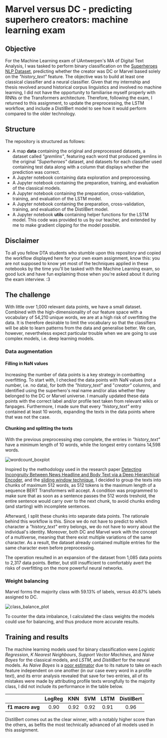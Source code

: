 # Marvel versus DC - predicting superhero creators: machine learning exam
## Objective
For the Machine Learning exam of UAntwerpen's MA of Digital Text Analysis, I was tasked to perform binary classification on the [Superheroes NLP Dataset](https://www.kaggle.com/datasets/jonathanbesomi/superheroes-nlp-dataset/code), predicting whether the creator was DC or Marvel based solely on the _"history_text"_ feature. The objective was to build at least one classical classifier and a neural classifier. Given that my internship and thesis revolved around historical corpus linguistics and involved no machine learning, I did not have the opportunity to familiarise myself properly with RNNs or the Transformers architecture. Therefore, following the exam, I returned to this assignment, to update the preprocessing, the LSTM workflow, and include a DistilBert model to see how it would perform compared to the older technology. 

## Structure
The repository is structured as follows:
* A map **data** containing the original and preprocessed datasets, a dataset called _"gremlins"_, featuring each word that produced gremlins in the original _"Superheroes"_ dataset, and datasets for each classifier used containing test data along with a column that displays whether the prediction was correct.
* A Jupyter notebook containing data exploration and preprocessing.
* A Jupyter notebook containing the preparation, training, and evaluation of the classical models.
* A Jupyter notebook containing the preparation, cross-validation, training, and evaluation of the LSTM model.
* A Jupyter notebook containing the preparation, cross-validation, training, and evaluation of the DistilBert model.
* A Jupyter notebook **utils** containing helper functions for the LSTM model. This code was provided to us by our teacher, and extended by me to make gradient clipping for the model possible.

## Disclaimer
To all you fellow DTA students who stumble upon this repository and copied the workflow displayed here for your own exam assignment, know this: you are not supposed to know yet most of the techniques applied in these notebooks by the time you'll be tasked with the Machine Learning exam, so good luck and have fun explaining those when you're asked about it during the exam interview. :3

## The challenge
With little over 1,000 relevant data points, we have a small dataset. Combined with the high-dimensionality of our feature space with a vocabulary of 54,210 unique words, we are at a high risk of overfitting the data. It is therefore desirable to limit the vocabulary so that the classifiers will be able to learn patterns from the data and generalise better. We can, however, nevertheless expect particular trouble when we are going to use complex models, i.e. deep learning models.

### Data augmentation
#### Filling in NaN values
Increasing the number of data points is a key strategy in combatting overfitting. To start with, I checked the data points with NaN values (not a number, i.e. no data), for both the _"history_text"_ and "_creator"_ columns, and identified using the superhero's real name and/or alias whether they belonged to the DC or Marvel universe. I manually updated these data points with the correct label and/or profile text taken from relevant wikis or fanpages. Furthermore, I made sure that every _"history_text"_ entry contained at least 10 words, expanding the texts in the data points where that was not the case.

#### Chunking and splitting the texts
With the previous preprocessing step complete, the entries in _"history_text"_ have a minimum length of 10 words, while the longest entry contains 14,598 words.

![wordcount_boxplot](https://github.com/jeroenvansweeveldt/Predicting_superhero_creators-machine_learning_exam_2023/assets/98675155/3cba0347-681a-4a0f-bf24-9eca25bc16d6)

Inspired by the methodology used in the research paper [Detecting Incongruity Between News Headline and Body Text via a Deep Hierarchical Encoder](https://arxiv.org/abs/1811.07066), and the [sliding window technique](https://www.geeksforgeeks.org/window-sliding-technique/), I decided to group the texts into chunks of maximum 512 words, as 512 tokens is the maximum length of a sequence BERT Transformers will accept. A condition was programmed to make sure that as soon as a sentence passes the 512 words treshold, the entire sentence would carry over to the next chunk, to avoid chunks ending (and starting) with incomplete sentences.

Afterward, I split these chunks into separate data points. The rationale behind this workflow is this. Since we do not have to predict to which character a _"history_text"_ entry belongs, we do not have to worry about the individual's identity. Moreover, both DC and Marvel work with the concept of a multiverse, meaning that there exist multiple variations of the same character. As a result, the dataset already contained multiple entries for the same character even before preprocessing.

The operation resulted in an expansion of the dataset from 1,085 data points to 2,317 data points. Better, but still insufficient to comfortably avert the risks of overfitting on the more powerful neural networks.

### Weight balancing
Marvel forms the majority class with 59.13% of labels, versus 40.87% labels assigned to DC.

![class_balance_plot](https://github.com/jeroenvansweeveldt/Predicting_superhero_creators-machine_learning_exam_2023/assets/98675155/77e2f81d-c63d-4b6f-b9ef-fbb74656aa9d)

To counter the data imbalance, I calculated the class weights the models could use for balancing, and thus produce more accurate results.

## Training and results
The machine learning models used for binary classification were _Logistic Regression_, _K Nearest Neighbours_, _Support Vector Machines_, and _Naive Bayes_ for the classical models, and _LSTM_, and _DistilBert_ for the neural models. As _Naive Bayes_ is a [poor estimator](https://scikit-learn.org/stable/modules/naive_bayes.html) due to its nature to take on each feature independent on one another (in our case every word in a profile text), and its error analysis revealed that save for two entries, all of its mistakes were made by attributing profile texts wrongfully to the majority class, I did not include its performance in the table below.


| | LogReg | KNN | SVM | LSTM |  DistilBert |
| :--- | :---: | :---: | :---: | :---: | :---: |
| **f1 macro avg**  | 0.90 | 0.92  | 0.92 | 0.91  | 0.96 |


DistilBert comes out as the clear winner, with a notably higher score than the others, as befits the most technically advanced of all models used in this assignment.
